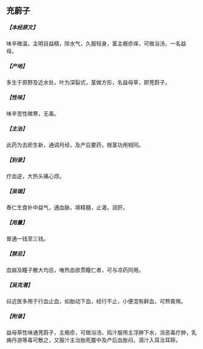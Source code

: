 ## 充蔚子

##### 【本经原文】
味辛微温，主明目益精，除水气，久服轻身，茎主瘾疹痒，可做浴汤，一名益
母。
##### 【产地】
多生于原野及近水处，叶为深裂式，茎做方形，名益母草，即茺蔚子。
##### 【性味】
味辛苦性微寒，无毒。
##### 【主治】
此药为去瘀生新，通调月经，及产后要药，根茎功用相同。
##### 【别录】
疗血逆，大热头痛心烦。
##### 【吴瑞】
舂仁生食补中益气，通血脉，填精髓，止渴，润肝。
##### 【用量】
普通一钱至三钱。
##### 【禁忌】
血崩及瞳子散大均忌，唯热血欲贯瞳仁者，可与凉药同用。
##### 【吴克潜】
曰近医多用于行血止血，如胎动下血，经行不止，小便混有鲜血，可熬膏用。
##### 【附录】
益母草性味通茺蔚子，主瘾疹，可做浴汤，捣汁服用主浮肿下水，消恶毒疔肿，乳痈丹游等毒可敷之，又服汁主治胎死腹中及产后血胀闷，滴汁入耳治耳聤。